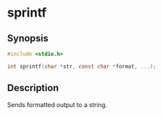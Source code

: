 # sprintf

## Synopsis

```c
#include <stdio.h>

int sprintf(char *str, const char *format, ...);
```

## Description

Sends formatted output to a string.
